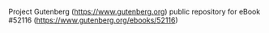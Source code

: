 Project Gutenberg (https://www.gutenberg.org) public repository for
eBook #52116 (https://www.gutenberg.org/ebooks/52116)
